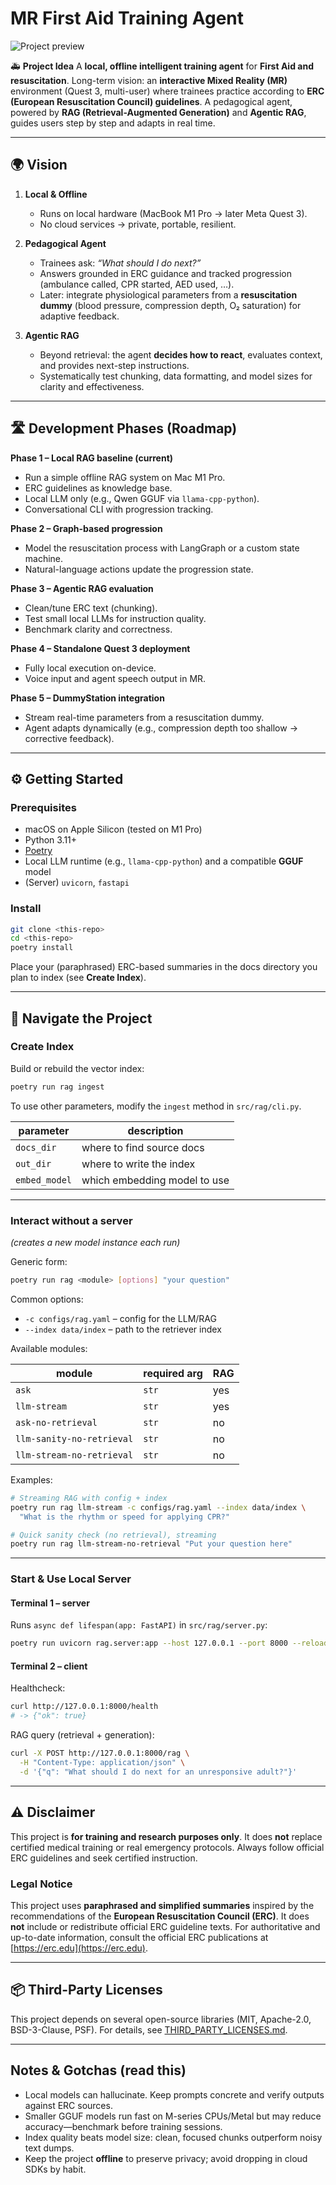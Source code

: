 # MR First Aid Training Agent

![Project preview](<ChatGPT Image 19. Aug. 2025, 16_24_51.png>)

🚑 **Project Idea**
A **local, offline intelligent training agent** for **First Aid and resuscitation**.
Long-term vision: an **interactive Mixed Reality (MR)** environment (Quest 3, multi-user) where trainees practice according to **ERC (European Resuscitation Council) guidelines**.
A pedagogical agent, powered by **RAG (Retrieval-Augmented Generation)** and **Agentic RAG**, guides users step by step and adapts in real time.

---

## 🌍 Vision

1. **Local & Offline**

   * Runs on local hardware (MacBook M1 Pro → later Meta Quest 3).
   * No cloud services → private, portable, resilient.

2. **Pedagogical Agent**

   * Trainees ask: *“What should I do next?”*
   * Answers grounded in ERC guidance and tracked progression (ambulance called, CPR started, AED used, …).
   * Later: integrate physiological parameters from a **resuscitation dummy** (blood pressure, compression depth, O₂ saturation) for adaptive feedback.

3. **Agentic RAG**

   * Beyond retrieval: the agent **decides how to react**, evaluates context, and provides next-step instructions.
   * Systematically test chunking, data formatting, and model sizes for clarity and effectiveness.

---

## 🛣️ Development Phases (Roadmap)

**Phase 1 – Local RAG baseline (current)**

* Run a simple offline RAG system on Mac M1 Pro.
* ERC guidelines as knowledge base.
* Local LLM only (e.g., Qwen GGUF via `llama-cpp-python`).
* Conversational CLI with progression tracking.

**Phase 2 – Graph-based progression**

* Model the resuscitation process with LangGraph or a custom state machine.
* Natural-language actions update the progression state.

**Phase 3 – Agentic RAG evaluation**

* Clean/tune ERC text (chunking).
* Test small local LLMs for instruction quality.
* Benchmark clarity and correctness.

**Phase 4 – Standalone Quest 3 deployment**

* Fully local execution on-device.
* Voice input and agent speech output in MR.

**Phase 5 – DummyStation integration**

* Stream real-time parameters from a resuscitation dummy.
* Agent adapts dynamically (e.g., compression depth too shallow → corrective feedback).

---

## ⚙️ Getting Started

### Prerequisites

* macOS on Apple Silicon (tested on M1 Pro)
* Python 3.11+
* [Poetry](https://python-poetry.org/)
* Local LLM runtime (e.g., `llama-cpp-python`) and a compatible **GGUF** model
* (Server) `uvicorn`, `fastapi`

### Install

```bash
git clone <this-repo>
cd <this-repo>
poetry install
```

Place your (paraphrased) ERC-based summaries in the docs directory you plan to index (see **Create Index**).

---

## 🧭 Navigate the Project

### Create Index

Build or rebuild the vector index:

```bash
poetry run rag ingest
```

To use other parameters, modify the `ingest` method in `src/rag/cli.py`.

| parameter     | description                  |
| ------------- | ---------------------------- |
| `docs_dir`    | where to find source docs    |
| `out_dir`     | where to write the index     |
| `embed_model` | which embedding model to use |

---

### Interact **without** a server

*(creates a new model instance each run)*

Generic form:

```bash
poetry run rag <module> [options] "your question"
```

Common options:

* `-c configs/rag.yaml` – config for the LLM/RAG
* `--index data/index` – path to the retriever index

Available modules:

| **module**                | **required arg** | **RAG** |
| ------------------------- | ---------------- | ------- |
| `ask`                     | `str`            | yes     |
| `llm-stream`              | `str`            | yes     |
| `ask-no-retrieval`        | `str`            | no      |
| `llm-sanity-no-retrieval` | `str`            | no      |
| `llm-stream-no-retrieval` | `str`            | no      |

Examples:

```bash
# Streaming RAG with config + index
poetry run rag llm-stream -c configs/rag.yaml --index data/index \
  "What is the rhythm or speed for applying CPR?"

# Quick sanity check (no retrieval), streaming
poetry run rag llm-stream-no-retrieval "Put your question here"
```

---

### Start & Use Local Server

#### Terminal 1 – server

Runs `async def lifespan(app: FastAPI)` in `src/rag/server.py`:

```bash
poetry run uvicorn rag.server:app --host 127.0.0.1 --port 8000 --reload
```

#### Terminal 2 – client

Healthcheck:

```bash
curl http://127.0.0.1:8000/health
# -> {"ok": true}
```

RAG query (retrieval + generation):

```bash
curl -X POST http://127.0.0.1:8000/rag \
  -H "Content-Type: application/json" \
  -d '{"q": "What should I do next for an unresponsive adult?"}'
```

---

## ⚠️ Disclaimer

This project is **for training and research purposes only**.
It does **not** replace certified medical training or real emergency protocols.
Always follow official ERC guidelines and seek certified instruction.

### Legal Notice

This project uses **paraphrased and simplified summaries** inspired by the recommendations of the **European Resuscitation Council (ERC)**.
It does **not** include or redistribute official ERC guideline texts.
For authoritative and up-to-date information, consult the official ERC publications at [https://erc.edu](https://erc.edu).

---

## 📦 Third-Party Licenses

This project depends on several open-source libraries (MIT, Apache-2.0, BSD-3-Clause, PSF).
For details, see [THIRD\_PARTY\_LICENSES.md](./THIRD_PARTY_LICENSES.md).

---

## Notes & Gotchas (read this)

* Local models can hallucinate. Keep prompts concrete and verify outputs against ERC sources.
* Smaller GGUF models run fast on M-series CPUs/Metal but may reduce accuracy—benchmark before training sessions.
* Index quality beats model size: clean, focused chunks outperform noisy text dumps.
* Keep the project **offline** to preserve privacy; avoid dropping in cloud SDKs by habit.
